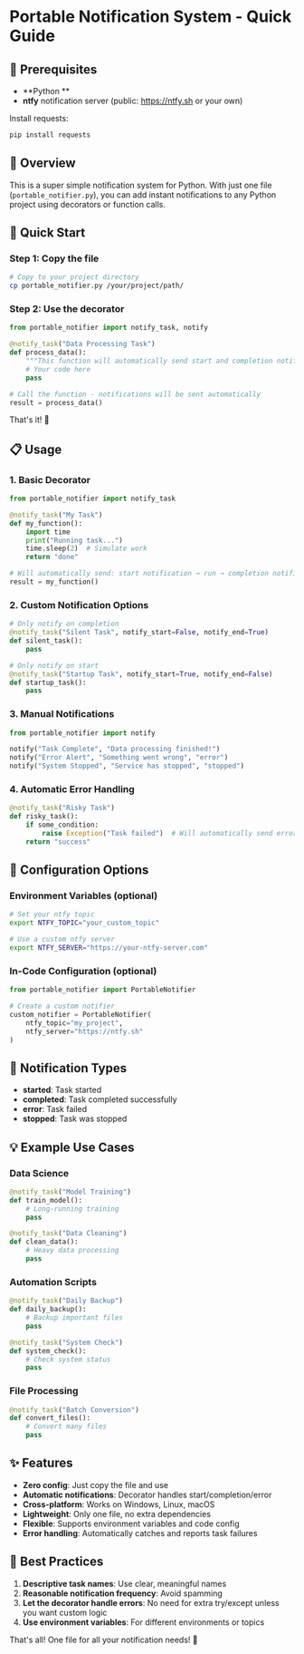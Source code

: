 # Portable Notification System - Quick Guide

## 🚦 Prerequisites

- **Python ** 
- **ntfy** notification server (public: https://ntfy.sh or your own)

Install requests:
```bash
pip install requests
```

## 🎯 Overview

This is a super simple notification system for Python. With just one file (`portable_notifier.py`), you can add instant notifications to any Python project using decorators or function calls.

## 🚀 Quick Start

### Step 1: Copy the file
```bash
# Copy to your project directory
cp portable_notifier.py /your/project/path/
```

### Step 2: Use the decorator
```python
from portable_notifier import notify_task, notify

@notify_task("Data Processing Task")
def process_data():
    """This function will automatically send start and completion notifications."""
    # Your code here
    pass

# Call the function - notifications will be sent automatically
result = process_data()
```

That's it! 🎉

## 📋 Usage

### 1. Basic Decorator
```python
from portable_notifier import notify_task

@notify_task("My Task")
def my_function():
    import time
    print("Running task...")
    time.sleep(2)  # Simulate work
    return "done"

# Will automatically send: start notification → run → completion notification
result = my_function()
```

### 2. Custom Notification Options
```python
# Only notify on completion
@notify_task("Silent Task", notify_start=False, notify_end=True)
def silent_task():
    pass

# Only notify on start
@notify_task("Startup Task", notify_start=True, notify_end=False)
def startup_task():
    pass
```

### 3. Manual Notifications
```python
from portable_notifier import notify

notify("Task Complete", "Data processing finished!")
notify("Error Alert", "Something went wrong", "error")
notify("System Stopped", "Service has stopped", "stopped")
```

### 4. Automatic Error Handling
```python
@notify_task("Risky Task")
def risky_task():
    if some_condition:
        raise Exception("Task failed")  # Will automatically send error notification
    return "success"
```

## 🔧 Configuration Options

### Environment Variables (optional)
```bash
# Set your ntfy topic
export NTFY_TOPIC="your_custom_topic"

# Use a custom ntfy server
export NTFY_SERVER="https://your-ntfy-server.com"
```

### In-Code Configuration (optional)
```python
from portable_notifier import PortableNotifier

# Create a custom notifier
custom_notifier = PortableNotifier(
    ntfy_topic="my_project",
    ntfy_server="https://ntfy.sh"
)
```

## 📱 Notification Types

- **started**: Task started
- **completed**: Task completed successfully
- **error**: Task failed
- **stopped**: Task was stopped

## 💡 Example Use Cases

### Data Science
```python
@notify_task("Model Training")
def train_model():
    # Long-running training
    pass

@notify_task("Data Cleaning")
def clean_data():
    # Heavy data processing
    pass
```

### Automation Scripts
```python
@notify_task("Daily Backup")
def daily_backup():
    # Backup important files
    pass

@notify_task("System Check")
def system_check():
    # Check system status
    pass
```

### File Processing
```python
@notify_task("Batch Conversion")
def convert_files():
    # Convert many files
    pass
```

## ✨ Features

- **Zero config**: Just copy the file and use
- **Automatic notifications**: Decorator handles start/completion/error
- **Cross-platform**: Works on Windows, Linux, macOS
- **Lightweight**: Only one file, no extra dependencies
- **Flexible**: Supports environment variables and code config
- **Error handling**: Automatically catches and reports task failures

## 🎯 Best Practices

1. **Descriptive task names**: Use clear, meaningful names
2. **Reasonable notification frequency**: Avoid spamming
3. **Let the decorator handle errors**: No need for extra try/except unless you want custom logic
4. **Use environment variables**: For different environments or topics

That's all! One file for all your notification needs! 🚀 
